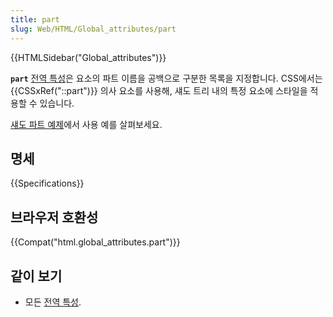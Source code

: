 ```yaml
---
title: part
slug: Web/HTML/Global_attributes/part
---
```


{{HTMLSidebar("Global_attributes")}}

**`part`** [전역 특성](/ko/docs/Web/HTML/Global_attributes)은 요소의 파트 이름을 공백으로 구분한 목록을 지정합니다. CSS에서는 {{CSSxRef("::part")}} 의사 요소를 사용해, 섀도 트리 내의 특정 요소에 스타일을 적용할 수 있습니다.

[섀도 파트 예제](https://mdn.github.io/web-components-examples/shadow-part/)에서 사용 예를 살펴보세요.

## 명세

{{Specifications}}

## 브라우저 호환성

{{Compat("html.global_attributes.part")}}

## 같이 보기

- 모든 [전역 특성](/ko/docs/Web/HTML/Global_attributes).
